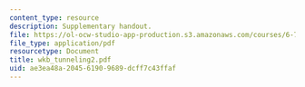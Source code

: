```yaml
---
content_type: resource
description: Supplementary handout.
file: https://ol-ocw-studio-app-production.s3.amazonaws.com/courses/6-728-applied-quantum-and-statistical-physics-fall-2006/ae3ea48a204561909689dcff7c43ffaf_wkb_tunneling2.pdf
file_type: application/pdf
resourcetype: Document
title: wkb_tunneling2.pdf
uid: ae3ea48a-2045-6190-9689-dcff7c43ffaf
---
```

